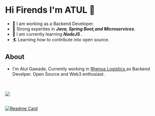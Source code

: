 <h1>Hi Firends I'm ATUL 👋 </h1>

- 🌱 I am working as a Backend Developer.
- 🌱 Strong experties in *<b>Java, Spring Boot,and Microservices.</b>*
- 👀 I am currently learning *<b> NodeJS </b>*.
- 🏄‍ Learning how to contribute into open source.

## About
- I'm Atul Gawade, Currently working in <a href ="https://www.rhenus.group/in/en/">Rhenus Logistics </a> as Backend Develper. Open Source and Web3 enthusiast.

<br>
<br>
<td width="100%">
<a href="http://www.github.com/gawadeatul"><img src="https://github-readme-streak-stats.herokuapp.com/?user=gawadeatul&stroke=ffffff&background=1c1917&ring=0891b2&fire=0891b2&currStreakNum=ffffff&currStreakLabel=0891b2&sideNums=ffffff&sideLabels=ffffff&dates=ffffff&hide_border=true" /></a>
</td>

<!--<img 
   src="https://github-readme-stats.vercel.app/api?username=gawadeatul&show_icons=true&theme=merko"
 <a href="http://www.github.com/himanshu1221"><img src="https://github-readme-streak-stats.herokuapp.com/?user=himanshu1221&stroke=ffffff&background=1c1917&ring=0891b2&fire=0891b2&currStreakNum=ffffff&currStreakLabel=0891b2&sideNums=ffffff&sideLabels=ffffff&dates=ffffff&hide_border=true" /></a>
  <a href="http://www.github.com/himanshu1221"><img src="https://github-readme-stats.vercel.app/api/top-langs/?username=himanshu1221&show_icons=true&hide=&count_private=true&title_color=0891b2&text_color=ffffff&icon_color=0891b2&bg_color=1c1917&hide_border=true&show_icons=true" /></a> 
</td>
/>-->
<br>
<br>

[![Readme Card](https://github-readme-stats.vercel.app/api/pin/?username=gawadeatul&repo=springboot-microservices)](https://github.com/gawadeatul/springboot-microservices)


<!--[![Top Langs](https://github-readme-stats.vercel.app/api/top-langs/?username=gawadeatul&layout=compact)](https://github.com/gawadeatul/github-readme)-->

<!--[![willianrod's wakatime stats](https://github-readme-stats.vercel.app/api/wakatime?username=willianrod)](https://github.com/gawadeatul/github-readme-stats)-->

<!--
**gawadeatul/gawadeatul** is a ✨ _special_ ✨ repository because its `README.md` (this file) appears on your GitHub profile.

Here are some ideas to get you started:

- 🔭 I’m currently working on ...
- 🌱 I’m currently learning ...
- 👯 I’m looking to collaborate on ...
- 🤔 I’m looking for help with ...
- 💬 Ask me about ...
- 📫 How to reach me: ...
- 😄 Pronouns: ...
- ⚡ Fun fact: ...
-->
